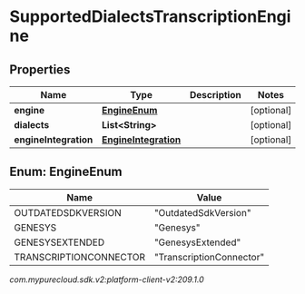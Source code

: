 # SupportedDialectsTranscriptionEngine


## Properties

| Name | Type | Description | Notes |
| ------------ | ------------- | ------------- | ------------- |
| **engine** | [**EngineEnum**](#Enum--EngineEnum) |  |  [optional] |
| **dialects** | **List&lt;String&gt;** |  |  [optional] |
| **engineIntegration** | [**EngineIntegration**](EngineIntegration) |  |  [optional] |


## Enum: EngineEnum

| Name | Value |
| ---- | ----- |
| OUTDATEDSDKVERSION | &quot;OutdatedSdkVersion&quot; | 
| GENESYS | &quot;Genesys&quot; | 
| GENESYSEXTENDED | &quot;GenesysExtended&quot; | 
| TRANSCRIPTIONCONNECTOR | &quot;TranscriptionConnector&quot; | 




_com.mypurecloud.sdk.v2:platform-client-v2:209.1.0_

